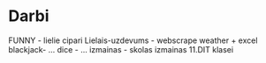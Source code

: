 # Darbi
FUNNY - lielie cipari
Lielais-uzdevums - webscrape weather + excel
blackjack- ...
dice - ...
izmainas - skolas izmainas 11.DIT klasei

